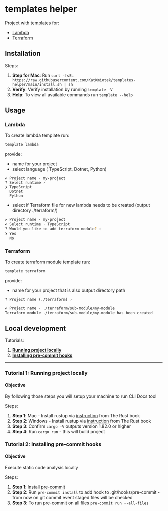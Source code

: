 # templates helper
Project with templates for:
- [Lambda](#lambda)
- [Terraform](#terraform)

## Installation

Steps:
1. **Step for Mac**: Run `curl -fsSL https://raw.githubusercontent.com/KatKmiotek/templates-helper/main/install.sh | sh`
2. **Verify**: Verify installation by running `template -V`
3. **Help**: To view all available commands run `template --help`

## Usage
### Lambda

To create lambda template run:
```sh
template lambda
```
provide:
- name for your project
- select language ( TypeScript, Dotnet, Python)
```shell
✔ Project name · my-project
? Select runtime ›
❯ TypeScript
  Dotnet
  Python
```
- select if Terraform file for new lambda needs to be created (output directory ./terraform/)
```sh
✔ Project name · my-project
✔ Select runtime · TypeScript
? Would you like to add terraform module? ›
❯ Yes
  No
  ```

### Terraform

To create terraform module template run:
```sh
template terraform
```
provide:
- name for your project that is also output directory path
```shell
? Project name (./terraform) ›
```
```sh
✔ Project name · ./terraform/sub-module/my-module
Terraform module ./terraform/sub-module/my-module has been created
```

## Local development

Tutorials:
1. **[Running project locally](#tutorial-1-local-setup)**
2. **[Installing pre-commit hooks](#tutorial-2-installing-pre-commit-hooks)**

---

### Tutorial 1: Running project locally

#### Objective
By following those steps you will setup your machine to run CLI Docs tool

Steps:
1. **Step 1**: Mac - Install rustup via [instruction](https://doc.rust-lang.org/cargo/getting-started/) from The Rust book
2. **Step 2**: Windows - Install rustup via [instruction](https://doc.rust-lang.org/cargo/getting-started/installation.html) from The Rust book
3. **Step 3**: Confirm `cargo -V` outputs version 1.82.0 or higher
4. **Step 4**: Run `cargo run` - this will build project

### Tutorial 2: Installing pre-commit hooks

#### Objective
Execute static code analysis locally

Steps:
1. **Step 1**: Install [pre-commit]()
2. **Step 2**: Run `pre-commit install` to add hook to .git/hooks/pre-commit - from now on git commit event staged files will be checked
3. **Step 3**: To run pre-commit on all files `pre-commit run --all-files`
